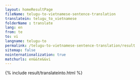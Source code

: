 ```yaml
---
layout: homeResultPage
fileName: telugu-to-vietnamese-sentence-translation
translatein: telugu_to_vietnamese
folderName : translate
lang: en
from: te
to: vi
langname: telugu-to
permalink: /telugu-to-vietnamese-sentence-translation/result
sitemap: false
nointernationalization: true
matchurls: en&&te&&vi
---
```

{% include result/translateinto.html %}

<script src="/js/result/translation.js" data-foldername="{{page.folderName}}" data-lang="{{page.lang}}"></script>
